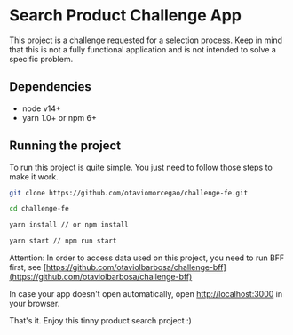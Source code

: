 # Search Product Challenge App

This project is a challenge requested for a selection process. Keep in mind that this is not a fully functional application and is not intended to solve a specific problem.

## Dependencies

- node v14+
- yarn 1.0+ or npm 6+

## Running the project

To run this project is quite simple. You just need to follow those steps to make it work.

```bash
git clone https://github.com/otaviomorcegao/challenge-fe.git

cd challenge-fe

yarn install // or npm install

yarn start // npm run start
```

Attention: In order to access data used on this project, you need to run BFF first, see [https://github.com/otaviolbarbosa/challenge-bff](https://github.com/otaviolbarbosa/challenge-bff)

In case your app doesn't open automatically, open [http://localhost:3000](http://localhost:3000) in your browser.

That's it. Enjoy this tinny product search project :)
